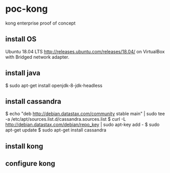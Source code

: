 # poc-kong
kong enterprise proof of concept

## install OS

Ubuntu 18.04 LTS http://releases.ubuntu.com/releases/18.04/ on VirtualBox with Bridged network adapter.

## install java

 $ sudo apt-get install openjdk-8-jdk-headless

## install cassandra

 $ echo "deb http://debian.datastax.com/community stable main" | sudo tee -a /etc/apt/sources.list.d/cassandra.sources.list
 $ curl -L http://debian.datastax.com/debian/repo_key | sudo apt-key add -
 $ sudo apt-get update
 $ sudo apt-get install cassandra
 
## install kong

## configure kong
